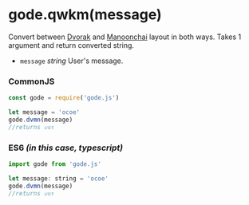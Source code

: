 # gode.qwkm(message)

Convert between [Dvorak](https://en.wikipedia.org/wiki/Dvorak_keyboard_layout) and [Manoonchai](https://manoonchai.com/) layout in both ways. Takes 1 argument and return converted string.

* `message` *string* User's message.

### CommonJS

```js
const gode = require('gode.js')

let message = 'ocoe'
gode.dvmn(message)
//returns เกเร
```

### ES6 *(in this case, typescript)*

```js
import gode from 'gode.js'

let message: string = 'ocoe'
gode.dvmn(message)
//returns เกเร
```